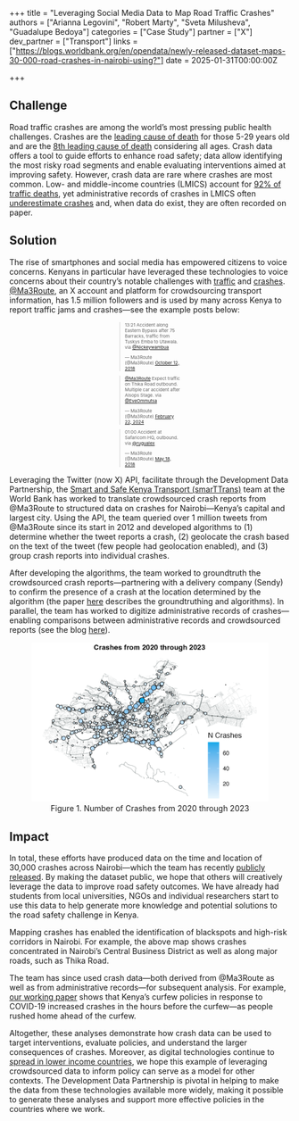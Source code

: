 +++
title = "Leveraging Social Media Data to Map Road Traffic Crashes"
authors = ["Arianna Legovini", "Robert Marty", "Sveta Milusheva", "Guadalupe Bedoya"]
categories = ["Case Study"]
partner = ["X"]
dev_partner = ["Transport"]
links = ["https://blogs.worldbank.org/en/opendata/newly-released-dataset-maps-30-000-road-crashes-in-nairobi-using?"]
date = 2025-01-31T00:00:00Z

+++


## Challenge

Road traffic crashes are among the world’s most pressing public health challenges. Crashes are the [leading cause of death](https://www.cdc.gov/transportation-safety/global/index.html?#:~:text=Each%20year%2C%201.19%20million%20people,for%20individuals%20ages%205-29) for those 5-29 years old and are the [8th leading cause of death](https://www.who.int/data/gho/data/themes/topics/topic-details/GHO/road-traffic-mortality?) considering all ages. Crash data offers a tool to guide efforts to enhance road safety; data allow identifying the most risky road segments and enable evaluating interventions aimed at improving safety. However, crash data are rare where crashes are most common. Low- and middle-income countries (LMICS) account for [92% of traffic deaths](https://www.who.int/news-room/fact-sheets/detail/road-traffic-injuries), yet administrative records of crashes in LMICS often [underestimate crashes](https://www.globalroadsafetyfacility.org/driver?) and, when data do exist, they are often recorded on paper.  

## Solution

The rise of smartphones and social media has empowered citizens to voice concerns. Kenyans in particular have leveraged these technologies to voice concerns about their country’s notable challenges with [traffic](https://www.kenyans.co.ke/news/102889-nairobi-emerges-second-among-african-cities-bad-traffic?) and [crashes](https://www.afro.who.int/countries/kenya/news/kenya-launches-road-safety-initiative-reduce-crashes#:~:text=At%20the%20end%20of%20the,period%20in%20the%20year%202021.). [@Ma3Route](https://x.com/Ma3Route), an X account and platform for crowdsourcing transport information, has 1.5 million followers and is used by many across Kenya to report traffic jams and crashes—see the example posts below: 

<style>
  .twitter-tweet {
    max-width: 100px; 
    margin: 0 auto !important;
    font-size: 8px; 
  }
</style>

<blockquote class="twitter-tweet"><p lang="en" dir="ltr">
  13:21 Accident along Eastern Bypass after 75 Barracks, traffic from Tuskys Emba to Utawala. 
  via <a href="https://twitter.com/Nickeywambua?ref_src=twsrc%5Etfw">@Nickeywambua</a>
</p>&mdash; Ma3Route (@Ma3Route) 
<a href="https://twitter.com/Ma3Route/status/1050692843583492097?ref_src=twsrc%5Etfw">October 12, 2018</a></blockquote> 

<blockquote class="twitter-tweet"><p lang="en" dir="ltr">
  <a href="https://twitter.com/Ma3Route?ref_src=twsrc%5Etfw">@Ma3Route</a> 
  Expect traffic on Thika Road outbound. Multiple car accident after Alsops Stage. 
  via <a href="https://twitter.com/EveOmmutsa?ref_src=twsrc%5Etfw">@EveOmmutsa</a>
</p>&mdash; Ma3Route (@Ma3Route) 
<a href="https://twitter.com/Ma3Route/status/1760643890552488218?ref_src=twsrc%5Etfw">February 22, 2024</a></blockquote> 

<blockquote class="twitter-tweet"><p lang="en" dir="ltr">
  01:00 Accident at Safaricom HQ, outbound. 
  via <a href="https://twitter.com/rugualex?ref_src=twsrc%5Etfw">@rugualex</a>
</p>&mdash; Ma3Route (@Ma3Route) 
<a href="https://twitter.com/Ma3Route/status/997597923981561857?ref_src=twsrc%5Etfw">May 18, 2018</a></blockquote> 

<script async src="https://platform.twitter.com/widgets.js" charset="utf-8"></script>


Leveraging the Twitter (now X) API, facilitate through the Development Data Partnership, the [Smart and Safe Kenya Transport (smarTTrans)](https://documents1.worldbank.org/curated/en/723411574361015073/pdf/Smart-and-Safe-Kenya-Transport-SMARTTRANS.pdf?_gl=1*1crmlnu*_gcl_au*MTU5MzgxNTc5Mi4xNzI2NjkyNjM4) team at the World Bank has worked to translate crowdsourced crash reports from @Ma3Route to structured data on crashes for Nairobi—Kenya’s capital and largest city. Using the API, the team queried over 1 million tweets from @Ma3Route since its start in 2012 and developed algorithms to (1) determine whether the tweet reports a crash, (2) geolocate the crash based on the text of the tweet (few people had geolocation enabled), and (3) group crash reports into individual crashes.  

After developing the algorithms, the team worked to groundtruth the crowdsourced crash reports—partnering with a delivery company (Sendy) to confirm the presence of a crash at the location determined by the algorithm (the paper [here](https://journals.plos.org/plosone/article?id=10.1371%2Fjournal.pone.0244317) describes the groundtruthing and algorithms). In parallel, the team has worked to digitize administrative records of crashes—enabling comparisons between administrative records and crowdsourced reports (see the blog [here](https://blogs.worldbank.org/en/opendata/finding-missing-data-creating-actionable-information-solving-development-problems?)). 


<figure align="centre">
    <img src="leveraging-social-media-data-to-map-road-traffic-crashes_figure1.png" 
    <figcaption>
        <center>
Figure 1. Number of Crashes from 2020 through 2023 
  </center>
    </figcaption>
</figure>


## Impact

In total, these efforts have produced data on the time and location of 30,000 crashes across Nairobi—which the team has recently [publicly released](https://blogs.worldbank.org/en/opendata/newly-released-dataset-maps-30-000-road-crashes-in-nairobi-using?). By making the dataset public, we hope that others will creatively leverage the data to improve road safety outcomes. We have already had students from local universities, NGOs and individual researchers start to use this data to help generate more knowledge and potential solutions to the road safety challenge in Kenya.  

Mapping crashes has enabled the identification of blackspots and high-risk corridors in Nairobi. For example, the above map shows crashes concentrated in Nairobi’s Central Business District as well as along major roads, such as Thika Road.  

The team has since used crash data—both derived from @Ma3Route as well as from administrative records—for subsequent analysis. For example, [our working paper](https://openknowledge.worldbank.org/server/api/core/bitstreams/161cbc25-33ec-4369-8717-f5298ac952ff/content?) shows that Kenya’s curfew policies in response to COVID-19 increased crashes in the hours before the curfew—as people rushed home ahead of the curfew. 

Altogether, these analyses demonstrate how crash data can be used to target interventions, evaluate policies, and understand the larger consequences of crashes. Moreover, as digital technologies continue to [spread in lower income countries](https://www.worldbank.org/en/results/2024/01/18/digital-transformation-drives-development-in-afe-afw-africa?#:~:text=Over%20160%20million%20Africans%20gained,payment%20between%202014%20and%202021.), we hope this example of leveraging crowdsourced data to inform policy can serve as a model for other contexts. The Development Data Partnership is pivotal in helping to make the data from these technologies available more widely, making it possible to generate these analyses and support more effective policies in the countries where we work.